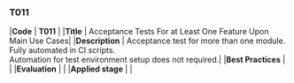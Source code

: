 ### T011

|**Code**           | **T011** |
|**Title**          | Acceptance Tests For at Least One Feature Upon Main Use Cases|
|**Description**    | Acceptance test for more than one module. <br> Fully automated in CI scripts. <br> Automation for test environment setup does not required.|
|**Best Practices** | |
|**Evaluation**     | |
|**Applied stage**  | |
